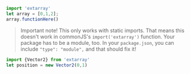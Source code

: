 ```js
import 'extarray'
let array = [0,1,2];
array.functionHere()
```
> Important note! This only works with static imports. That means this doesn't work in commonJS's `import('extarray')` function. Your package has to be a module, too. In your `package.json`, you can include `"type": "module",` and that should fix it!
```js
import {Vector2} from 'extarray'
let position = new Vector2(0,1)
```